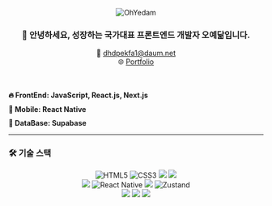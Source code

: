 <div align="center">

![OhYedam](https://tech-orbit.wontory.dev/api?title=OhYedam&tech=JavaScript,TypeScript,React,Next.js,Supabase&size=700&duration=20)

 ### 🌟 안녕하세요, 성장하는 국가대표 프론트엔드 개발자 오예닮입니다.

📧 dhdpekfa1@daum.net
<br/>
🌐 [Portfolio](https://tmp.com)
</div>

<br/>
<br/>

  <div style="text-align: left; display: inline-block; width: 350px;">
    <h4 style="margin: 0 0 10px 0;">🔥 <b>FrontEnd:</b> JavaScript, React.js, Next.js</h4>
    <h4 style="margin: 0 0 10px 0;">📱 <b>Mobile:</b> React Native</h4>
    <h4 style="margin: 0;">💾 <b>DataBase:</b> Supabase</h4>
  </div>

<br/>

---

### 🛠 기술 스택
<div align="center">
  <span>
    <img src="https://img.shields.io/badge/HTML5-E34F26?style=for-the-badge&logo=html5&logoColor=white" alt="HTML5" />
    <img src="https://img.shields.io/badge/CSS3-1572B6?style=for-the-badge&logo=css3&logoColor=white" alt="CSS3" />
    <img src="https://img.shields.io/badge/JavaScript-F7DF1E?style=for-the-badge&logo=javascript&logoColor=black" />
    <img src="https://img.shields.io/badge/TypeScript-007ACC?style=for-the-badge&logo=typescript&logoColor=white" />
  </span>
    
  <br/>
  
  <span>
    <img src="https://img.shields.io/badge/React-61DAFB?style=for-the-badge&logo=react&logoColor=black" />
    <img src="https://img.shields.io/badge/React_Native-61DAFB?style=for-the-badge&logo=react&logoColor=black" alt="React Native" />
    <img src="https://img.shields.io/badge/Next.js-000000?style=for-the-badge&logo=nextdotjs&logoColor=white" />
    <img src="https://img.shields.io/badge/Zustand-181717?style=for-the-badge&logo=Zustand&logoColor=white" alt="Zustand" />
  </span>
    
  <br/>
  
  <span>
    <img src="https://img.shields.io/badge/Git-F05032?style=for-the-badge&logo=git&logoColor=white" />
    <img src="https://img.shields.io/badge/Figma-F24E1E?style=for-the-badge&logo=figma&logoColor=white" />
    <img src="https://img.shields.io/badge/Supabase-3ECF8E?style=for-the-badge&logo=supabase&logoColor=white" />
  </span>
</div>


